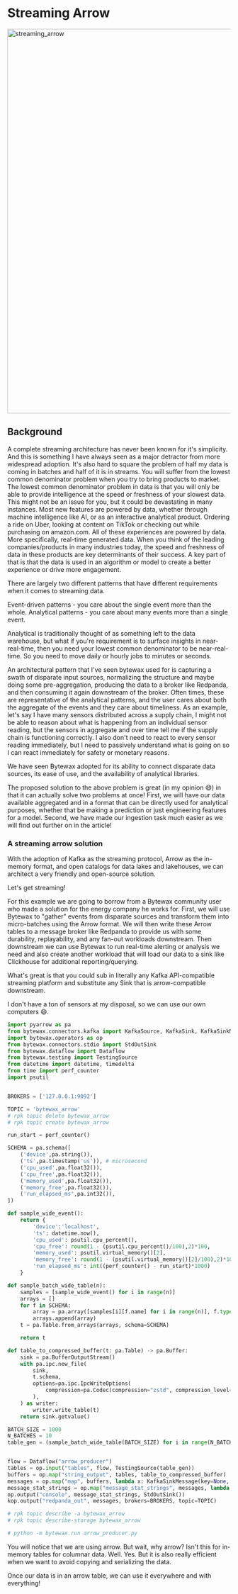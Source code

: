 # Streaming Arrow

<img width="868" alt="streaming_arrow" src="https://github.com/bytewax/streaming-arrow/assets/6073079/80cb58fd-56f3-4d51-9dd8-7fae2e86d0ac">


## Background

A complete streaming architecture has never been known for it's simplicity. And this is something I have always seen as a major detractor from more widespread adoption. It's also hard to square the problem of half my data is coming in batches and half of it is in streams. You will suffer from the lowest common denominator problem when you try to bring products to market. The lowest common denominator problem in data is that you will only be able to provide intelligence at the speed or freshness of your slowest data. This might not be an issue for you, but it could be devastating in many instances. Most new features are powered by data, whether through machine intelligence like AI, or as an interactive analytical product. Ordering a ride on Uber, looking at content on TikTok or checking out while purchasing on amazon.com. All of these experiences are powered by data. More specifically, real-time generated data. When you think of the leading companies/products in many industries today, the speed and freshness of data in these products are key determinants of their success. A key part of that is that the data is used in an algorithm or model to create a better experience or drive more engagement.

There are largely two different patterns that have different requirements when it comes to streaming data.

Event-driven patterns - you care about the single event more than the whole.
Analytical patterns - you care about many events more than a single event.

Analytical is traditionally thought of as something left to the data warehouse, but what if you're requirement is to surface insights in near-real-time, then you need your lowest common denominator to be near-real-time. So you need to move daily or hourly jobs to minutes or seconds.

An architectural pattern that I've seen bytewax used for is capturing a swath of disparate input sources, normalizing the structure and maybe doing some pre-aggregation, producing the data to a broker like Redpanda, and then consuming it again downstream of the broker. Often times, these are representative of the analytical patterns, and the user cares about both the aggregate of the events and they care about timeliness. As an example, let's say I have many sensors distributed across a supply chain, I might not be able to reason about what is happening from an individual sensor reading, but the sensors in aggregate and over time tell me if the supply chain is functioning correctly. I also don't need to react to every sensor reading immediately, but I need to passively understand what is going on so I can react immediately for safety or monetary reasons.

We have seen Bytewax adopted for its ability to connect disparate data sources, its ease of use, and the availability of analytical libraries.

The proposed solution to the above problem is great (in my opinion 😄) in that it can actually solve two problems at once! First, we will have our data available aggregated and in a format that can be directly used for analytical purposes, whether that be making a prediction or just engineering features for a model. Second, we have made our ingestion task much easier as we will find out further on in the article!

### A streaming arrow solution

With the adoption of Kafka as the streaming protocol, Arrow as the in-memory format, and open catalogs for data lakes and lakehouses, we can architect a very friendly and open-source solution.

Let's get streaming!

For this example we are going to borrow from a Bytewax community user who made a solution for the energy company he works for. First, we will use Bytewax to "gather" events from disparate sources and transform them into micro-batches using the Arrow format. We will then write these Arrow tables to a message broker like Redpanda to provide us with some durability, replayability, and any fan-out workloads downstream. Then downstream we can use Bytewax to run real-time alerting or analysis we need and also create another workload that will load our data to a sink like Clickhouse for additional reporting/querying. 

What's great is that you could sub in literally any Kafka API-compatible streaming platform and substitute any Sink that is arrow-compatible downstream. 

I don't have a ton of sensors at my disposal, so we can use our own computers :smile:.

```python
import pyarrow as pa
from bytewax.connectors.kafka import KafkaSource, KafkaSink, KafkaSinkMessage, operators as kop
import bytewax.operators as op
from bytewax.connectors.stdio import StdOutSink
from bytewax.dataflow import Dataflow
from bytewax.testing import TestingSource
from datetime import datetime, timedelta
from time import perf_counter
import psutil


BROKERS = ['127.0.0.1:9092']

TOPIC = 'bytewax_arrow'
# rpk topic delete bytewax_arrow
# rpk topic create bytewax_arrow

run_start = perf_counter()

SCHEMA = pa.schema([
    ('device',pa.string()),
    ('ts',pa.timestamp('us')), # microsecond
    ('cpu_used',pa.float32()),
    ('cpu_free',pa.float32()),
    ('memory_used',pa.float32()),
    ('memory_free',pa.float32()),
    ('run_elapsed_ms',pa.int32()),
])

def sample_wide_event():
    return {
        'device':'localhost',
        'ts': datetime.now(),
        'cpu_used': psutil.cpu_percent(),
        'cpu_free': round(1 - (psutil.cpu_percent()/100),2)*100,
        'memory_used': psutil.virtual_memory()[2], 
        'memory_free': round(1 - (psutil.virtual_memory()[2]/100),2)*100, 
        'run_elapsed_ms': int((perf_counter() - run_start)*1000)
    }

def sample_batch_wide_table(n):
    samples = [sample_wide_event() for i in range(n)]
    arrays = []
    for f in SCHEMA:
        array = pa.array([samples[i][f.name] for i in range(n)], f.type)
        arrays.append(array)
    t = pa.Table.from_arrays(arrays, schema=SCHEMA)

    return t

def table_to_compressed_buffer(t: pa.Table) -> pa.Buffer:
    sink = pa.BufferOutputStream()
    with pa.ipc.new_file(
        sink,
        t.schema,
        options=pa.ipc.IpcWriteOptions(
            compression=pa.Codec(compression="zstd", compression_level=1)
        ),
    ) as writer:
        writer.write_table(t)
    return sink.getvalue()

BATCH_SIZE = 1000
N_BATCHES = 10
table_gen = (sample_batch_wide_table(BATCH_SIZE) for i in range(N_BATCHES))


flow = Dataflow("arrow_producer")
tables = op.input("tables", flow, TestingSource(table_gen))
buffers = op.map("string_output", tables, table_to_compressed_buffer)
messages = op.map("map", buffers, lambda x: KafkaSinkMessage(key=None, value=x))
message_stat_strings = op.map("message_stat_strings", messages, lambda x: f"-> {len(x.value)} bytes")
op.output("console", message_stat_strings, StdOutSink())
kop.output("redpanda_out", messages, brokers=BROKERS, topic=TOPIC)

# rpk topic describe -a bytewax_arrow
# rpk topic describe-storage bytewax_arrow

# python -m bytewax.run arrow_producer.py
```

You will notice that we are using arrow. But wait, why arrow? Isn't this for in-memory tables for columnar data. Well. Yes. But it is also really efficient when we want to avoid copying and serializing the data.

Once our data is in an arrow table, we can use it everywhere and with everything!


